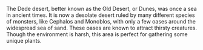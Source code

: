 The Dede desert, better known as the Old Desert, or Dunes, was once a sea in ancient times. It is now a desolate desert ruled by many different species of monsters, like Cephalos and Monoblos, with only a few oases around the widespread sea of sand. These oases are known to attract thirsty creatures. Though the environment is harsh, this area is perfect for gathering some unique plants.